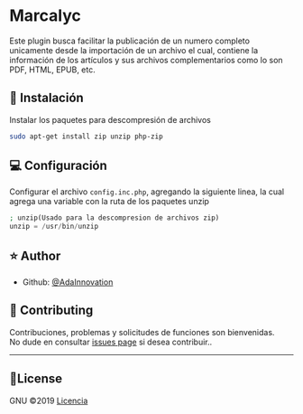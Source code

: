 # Marcalyc
Este plugin busca facilitar la publicación de un numero completo unicamente desde la importación de un archivo el cual, contiene la información de los artículos y sus archivos complementarios como lo son PDF, HTML, EPUB, etc.

## :rocket: Instalación
Instalar los paquetes para descompresión de archivos

```bash
sudo apt-get install zip unzip php-zip
```
## 💻 Configuración
Configurar el archivo `config.inc.php`, agregando la siguiente linea, la cual agrega una variable con la ruta de los paquetes unzip
```php
; unzip(Usado para la descompresion de archivos zip)
unzip = /usr/bin/unzip
```

## ⭐️ Author

- Github: [@AdaInnovation](https://github.com/AdaInnovation)<br>
## 🤝 Contributing

Contribuciones, problemas y solicitudes de funciones son bienvenidas.<br />
No dude en consultar [issues page](https://github.com/AdaInnovation/Marcalyc/issues) si desea contribuir..

----
## 📝License
GNU ©2019 [Licencia](https://github.com/AdaInnovation/Marcalyc/blob/master/LICENSE)
